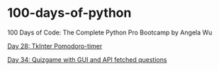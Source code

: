 # 100-days-of-python
100 Days of Code: The Complete Python Pro Bootcamp by Angela Wu


[Day 28: TkInter Pomodoro-timer](https://github.com/mensterd/100-days-of-python/tree/main/28_Day-28)

[Day 34: Quizgame with GUI and API fetched questions](https://github.com/mensterd/100-days-of-python/tree/main/34_day-34)
